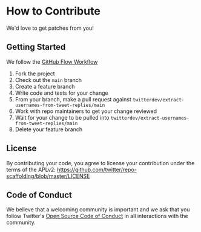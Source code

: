 # How to Contribute

We'd love to get patches from you!

## Getting Started

We follow the [GitHub Flow Workflow](https://guides.github.com/introduction/flow/)

1. Fork the project
1. Check out the `main` branch
1. Create a feature branch
1. Write code and tests for your change
1. From your branch, make a pull request against `twitterdev/extract-usernames-from-tweet-replies/main`
1. Work with repo maintainers to get your change reviewed
1. Wait for your change to be pulled into `twitterdev/extract-usernames-from-tweet-replies/main`
1. Delete your feature branch

## License

By contributing your code, you agree to license your contribution under the terms of the APLv2: https://github.com/twitter/repo-scaffolding/blob/master/LICENSE

## Code of Conduct

We believe that a welcoming community is important and we ask that you follow Twitter's [Open Source Code of Conduct](https://github.com/twitter/.github/blob/main/code-of-conduct.md) in all interactions with the community.
